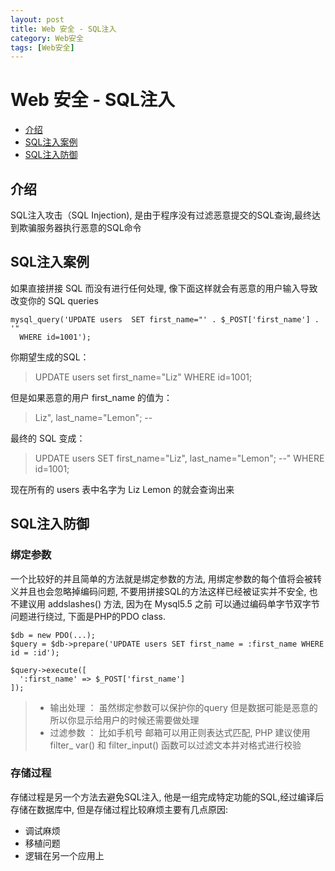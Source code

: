 ```yaml
---
layout: post
title: Web 安全 - SQL注入
category: Web安全
tags: [Web安全]
---
```


# Web 安全 - SQL注入

- [介绍](#introduction)
- [SQL注入案例](#sql-injection-example)
- [SQL注入防御](#sql-injection-defense)

<a name="introduction"></a>
## 介绍
SQL注入攻击（SQL Injection), 是由于程序没有过滤恶意提交的SQL查询,最终达到欺骗服务器执行恶意的SQL命令

## SQL注入案例
如果直接拼接 SQL 而没有进行任何处理, 像下面这样就会有恶意的用户输入导致改变你的 SQL queries
```
mysql_query('UPDATE users  SET first_name="' . $_POST['first_name'] . '"  WHERE id=1001');
```

你期望生成的SQL：
> UPDATE users set first_name="Liz" WHERE id=1001;

但是如果恶意的用户 first_name 的值为：
> Liz", last_name="Lemon"; --

最终的 SQL 变成：
> UPDATE usersSET first_name="Liz", last_name="Lemon"; --"WHERE id=1001;

现在所有的 users 表中名字为 Liz Lemon 的就会查询出来


## SQL注入防御

### 绑定参数
一个比较好的并且简单的方法就是绑定参数的方法, 用绑定参数的每个值将会被转义并且也会忽略掉编码问题, 不要用拼接SQL的方法这样已经被证实并不安全, 也不建议用 addslashes() 方法, 因为在 Mysql5.5 之前 可以通过编码单字节双字节问题进行绕过, 下面是PHP的PDO class.

```
$db = new PDO(...);
$query = $db->prepare('UPDATE users SET first_name = :first_name WHERE id = :id');

$query->execute([
  ':first_name' => $_POST['first_name']
]);
```

>  - 输出处理 ： 虽然绑定参数可以保护你的query 但是数据可能是恶意的 所以你显示给用户的时候还需要做处理
>  - 过滤参数 ： 比如手机号 邮箱可以用正则表达式匹配, PHP 建议使用 filter_ var() 和 filter_input() 函数可以过滤文本并对格式进行校验

 
### 存储过程
存储过程是另一个方法去避免SQL注入, 他是一组完成特定功能的SQL,经过编译后存储在数据库中, 但是存储过程比较麻烦主要有几点原因:
- 调试麻烦
- 移植问题
- 逻辑在另一个应用上


